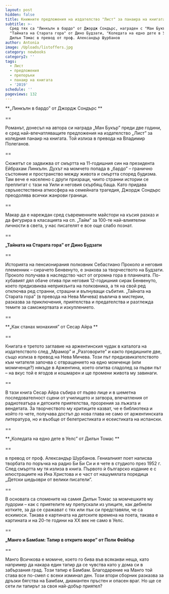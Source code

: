 ```yaml
---
layout: post
hidden: false
title: Книжните предложения на издателство "Лист" за панаира на книгата 2019
subtitle: >-
  Сред тях са "Линкълн в бардо" от Джордж Сондърс, награден с "Ман Букър",
  "Тайната на Старата гора" от Дино Будзати, "Коледата на едно дете в Уелс" от
  Дилън Томас в превод от проф. Александър Шурбанов 
author: Antonia
image: /Uploads/listoffers.jpg
category: newbooks
category2: ''
tags:
  - Лист
  - предложения
  - препоръки
  - панаир на книгата
  - '2019'
schedule: ''
pageviews: 132
---
```

**„Линкълн в бардо” от Джордж Сондърс **

\==

Романът, донесъл на автора си награда „Ман Букър” преди две години, е сред най-впечатляващите предложения на издателство „Лист” за коледния панаир на книгата. Той излиза в превода на Владимир Полеганов.

\==

Сюжетът се задвижва от смъртта на 11-годишния син на президента Ейбрахам Линкълн. Духът на момчето попада в „бардо” – гранично състояние и пространство между живота и смъртта според будизма. Там вече е населено с други призраци, чиито странни истории се преплитат с тази на Уили и неговия скърбящ баща. Като придава свръхестествена атмосфера на семейната трагедия, Джордж Сондърс преодолява всички жанрови граници. 

\==

Макар да е нареждан сред съвременните майстори на късия разказ и да фигурира в класацията на сп. „Тайм” за 100-те най-влиятелни личности в света, у нас писателят е все още слабо познат. 

\==

**„Тайната на Старата гора” от Дино Будзати**

\==

Историята на пенсионирания полковник Себастиано Проколо и неговия племенник – сирачето Бенвенуто, е знакова за творчеството на Будзати. Проколо получава в наследство част от огромна гора в планината. По-хубавият дял обаче отива при неговия 12-годишния сирак Бенвенуто, което предизвиква неприязънта на полковника, а тя на свой ред отключва ред странни, страшни и вълнуващи събития. „Тайната на Старата гора” (в превода на Нева Мичева) въвлича в мистерии, разказва за приключения, приятелства и предателства и разглежда темите за саможертвата и изкуплението.

\==

**„Как станах монахиня” от Сесар Айра **

\==

Книгата е третото заглавие на аржентинския чудак в каталога на издателството след „Мрамор” и „Разговорите” и както предишните две, също излиза в превод на Нева Мичева. Този път предизвикателството към читателя започва с отвращението на едно момченце (или момиченце?) някъде в Аржентина, което опитва сладолед за първи път – на вкус той е ягодов и кошмарен и ще промени живота му завинаги. 

\==

В тази книга Сесар Айра събира от първо лице и в шеметна последователност сцени от училището и затвора, впечатления от радиотеатъра и детските приятелства, прозрения за лъжата и вендетата. За творчеството му критиците казват, че е библиотека и който го чете, получава достъп до нова глава не само от аржентинската литература, но и въобще от белетристиката и есеистиката на испански. 

\==

**„Коледата на едно дете в Уелс” от Дилън Томас **

\==

в превод от проф. Александър Шурбанов. Гениалният поет написва творбата по поръчка на радио Би Би Си и я чете в студиото през 1952 г. След смъртта му тя излиза в книга. Първото ѝ българско издание е с илюстрациите на Ина Христова и е част от нашумялата поредица „Детски шедьоври от велики писатели”. 

\==

В основата са спомените на самия Дилън Томас за момчешките му лудории – как с приятелите му препускали из улиците, как дебнели котките, за да се сражават с тях или пък си представяли, че са ескимоси. Такава е картината на детските времена на поета, такава е картината и на 20-те години на ХХ век не само в Уелс.

\==

**„Манго и Бамбам: Тапир в открито море” от Поли Фейбър**

\==

Манго Всичкова е момиче, което го бива във всякакви неща, като например да накара един тапир да се чувства като у дома си в забързания град. Този тапир е Бамбам. Благодарение на Манго той става все по-смел с всеки изминал ден. Този втори сборник разказва за дръзки бягства на Бамбам, диамантен пръстен и опасен враг. Но ще се сети ли тапирът за своя най-добър приятел?
